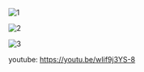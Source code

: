 ![1](https://user-images.githubusercontent.com/73224995/148290395-c7d712d5-7803-4361-803d-efe73c79a13b.png)


![2](https://user-images.githubusercontent.com/73224995/148290422-52f2e275-f293-415b-8284-4c2fa3a8a15d.png)


![3](https://user-images.githubusercontent.com/73224995/148290437-5d6372d2-e686-4524-b32e-2f33641865c9.png)


youtube: https://youtu.be/wIif9j3YS-8
